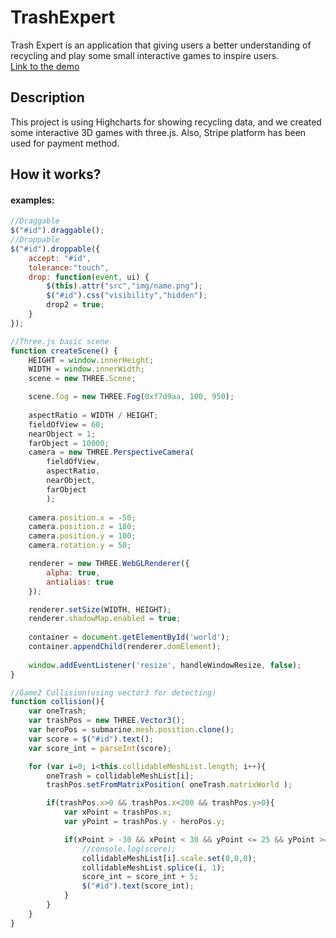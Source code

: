 # TrashExpert
Trash Expert is an application that giving users a better understanding of recycling and play some small interactive games to inspire users. <br>
[Link to the demo](http://peterchangsite.com/aau/wnm617/final_project/)

## Description
This project is using Highcharts for showing recycling data, and we created some interactive 3D games with three.js. Also, Stripe platform has been used for payment method.

## How it works?
#### examples:
```javascript
//Draggable
$("#id").draggable();
//Droppable
$("#id").droppable({
    accept: "#id",
    tolerance:"touch",
    drop: function(event, ui) {
        $(this).attr("src","img/name.png");
        $("#id").css("visibility","hidden");
        drop2 = true;
    }
});
```
```javascript
//Three.js basic scene
function createScene() {	
	HEIGHT = window.innerHeight;
	WIDTH = window.innerWidth;
	scene = new THREE.Scene;

	scene.fog = new THREE.Fog(0xf7d9aa, 100, 950);
	
	aspectRatio = WIDTH / HEIGHT;
	fieldOfView = 60;
	nearObject = 1;
	farObject = 10000;
	camera = new THREE.PerspectiveCamera(
		fieldOfView,
		aspectRatio,
		nearObject,
		farObject
		);
	
	camera.position.x = -50;
	camera.position.z = 180;
	camera.position.y = 100;
	camera.rotation.y = 50;

	renderer = new THREE.WebGLRenderer({ 
		alpha: true, 
		antialias: true 
	});

	renderer.setSize(WIDTH, HEIGHT);	
	renderer.shadowMap.enabled = true;
	
	container = document.getElementById('world');
	container.appendChild(renderer.domElement);
	
	window.addEventListener('resize', handleWindowResize, false);
}
```
```javascript
//Game2 Collision(using vector3 for detecting)
function collision(){
	var oneTrash;
	var trashPos = new THREE.Vector3();
	var heroPos = submarine.mesh.position.clone();
	var score = $("#id").text();
	var score_int = parseInt(score);

	for (var i=0; i<this.collidableMeshList.length; i++){
		oneTrash = collidableMeshList[i];
		trashPos.setFromMatrixPosition( oneTrash.matrixWorld );

		if(trashPos.x>0 && trashPos.x<200 && trashPos.y>0){
			var xPoint = trashPos.x;
			var yPoint = trashPos.y - heroPos.y;

			if(xPoint > -30 && xPoint < 30 && yPoint <= 25 && yPoint >= -25){
				//console.log(score);
				collidableMeshList[i].scale.set(0,0,0);
				collidableMeshList.splice(i, 1);
				score_int = score_int + 5;
				$("#id").text(score_int);
			}
		}
	}
}
```
